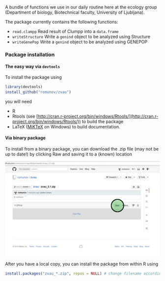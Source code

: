 A bundle of functions we use in our daily routine here at the ecology group (Department of biology, Biotechnical faculty, University of Ljubljana).

The package currently contains the following functions:

* `read.clampp` Read result of Clumpp into a `data.frame`
* `writeStructure` Write a `genind` object to be analyzed using Structure
* `writeGenePop` Write a `genind` object to be analyzed using GENEPOP

### Package installation
#### The easy way via `devtools`

To install the package using

```r
library(devtools)
install_github("romunov/zvau")
```

you will need

* R
* Rtools (see [http://cran.r-project.org/bin/windows/Rtools/](http://cran.r-project.org/bin/windows/Rtools/)) to build the package
* LaTeX ([MiKTeX](http://miktex.org/download) on Windows) to build documentation.

#### Via binary package
To install from a binary package, you can download the .zip file (may not be up to date!) by clicking Raw and saving it to a (known) location

![How to download a zip file from a repository](./images/download_raw.png)

After you have a local copy, you can install the package from within R using

```r
install.packages("zvau_*.zip", repos = NULL) # change filename according to the version
```
